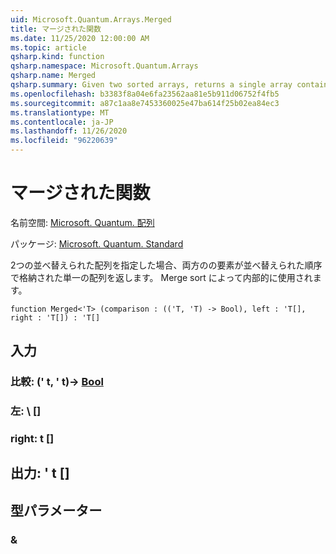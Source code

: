 ```yaml
---
uid: Microsoft.Quantum.Arrays.Merged
title: マージされた関数
ms.date: 11/25/2020 12:00:00 AM
ms.topic: article
qsharp.kind: function
qsharp.namespace: Microsoft.Quantum.Arrays
qsharp.name: Merged
qsharp.summary: Given two sorted arrays, returns a single array containing the elements of both in sorted order. Used internally by merge sort.
ms.openlocfilehash: b3383f8a04e6fa23562aa81e5b911d06752f4fb5
ms.sourcegitcommit: a87c1aa8e7453360025e47ba614f25b02ea84ec3
ms.translationtype: MT
ms.contentlocale: ja-JP
ms.lasthandoff: 11/26/2020
ms.locfileid: "96220639"
---
```

# <a name="merged-function"></a>マージされた関数

名前空間: [Microsoft. Quantum. 配列](xref:Microsoft.Quantum.Arrays)

パッケージ: [Microsoft. Quantum. Standard](https://nuget.org/packages/Microsoft.Quantum.Standard)


2つの並べ替えられた配列を指定した場合、両方のの要素が並べ替えられた順序で格納された単一の配列を返します。 Merge sort によって内部的に使用されます。

```qsharp
function Merged<'T> (comparison : (('T, 'T) -> Bool), left : 'T[], right : 'T[]) : 'T[]
```


## <a name="input"></a>入力

### <a name="comparison--tt---bool"></a>比較: (' t, ' t)-> [Bool](xref:microsoft.quantum.lang-ref.bool)




### <a name="left--t"></a>左: \ []




### <a name="right--t"></a>right: t []





## <a name="output--t"></a>出力: ' t []



## <a name="type-parameters"></a>型パラメーター

### <a name="t"></a>&

